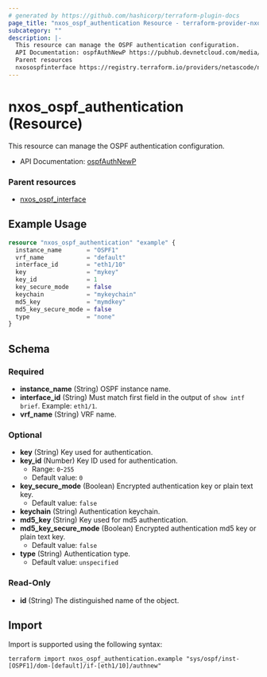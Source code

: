 ```yaml
---
# generated by https://github.com/hashicorp/terraform-plugin-docs
page_title: "nxos_ospf_authentication Resource - terraform-provider-nxos"
subcategory: ""
description: |-
  This resource can manage the OSPF authentication configuration.
  API Documentation: ospfAuthNewP https://pubhub.devnetcloud.com/media/dme-docs-10-2-2/docs/Routing%20and%20Forwarding/ospf:AuthNewP/
  Parent resources
  nxosospfinterface https://registry.terraform.io/providers/netascode/nxos/latest/docs/resources/ospf_interface
---
```


# nxos_ospf_authentication (Resource)

This resource can manage the OSPF authentication configuration.

- API Documentation: [ospfAuthNewP](https://pubhub.devnetcloud.com/media/dme-docs-10-2-2/docs/Routing%20and%20Forwarding/ospf:AuthNewP/)

### Parent resources

- [nxos_ospf_interface](https://registry.terraform.io/providers/netascode/nxos/latest/docs/resources/ospf_interface)

## Example Usage

```terraform
resource "nxos_ospf_authentication" "example" {
  instance_name       = "OSPF1"
  vrf_name            = "default"
  interface_id        = "eth1/10"
  key                 = "mykey"
  key_id              = 1
  key_secure_mode     = false
  keychain            = "mykeychain"
  md5_key             = "mymdkey"
  md5_key_secure_mode = false
  type                = "none"
}
```

<!-- schema generated by tfplugindocs -->
## Schema

### Required

- **instance_name** (String) OSPF instance name.
- **interface_id** (String) Must match first field in the output of `show intf brief`. Example: `eth1/1`.
- **vrf_name** (String) VRF name.

### Optional

- **key** (String) Key used for authentication.
- **key_id** (Number) Key ID used for authentication.
  - Range: `0`-`255`
  - Default value: `0`
- **key_secure_mode** (Boolean) Encrypted authentication key or plain text key.
  - Default value: `false`
- **keychain** (String) Authentication keychain.
- **md5_key** (String) Key used for md5 authentication.
- **md5_key_secure_mode** (Boolean) Encrypted authentication md5 key or plain text key.
  - Default value: `false`
- **type** (String) Authentication type.
  - Default value: `unspecified`

### Read-Only

- **id** (String) The distinguished name of the object.

## Import

Import is supported using the following syntax:

```shell
terraform import nxos_ospf_authentication.example "sys/ospf/inst-[OSPF1]/dom-[default]/if-[eth1/10]/authnew"
```
